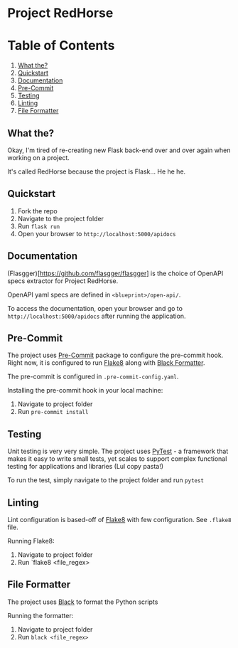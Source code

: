 # Project RedHorse

# Table of Contents
1. [What the?](#what-the)
1. [Quickstart](#quickstart)
1. [Documentation](#documentation)
1. [Pre-Commit](#pre-commit)
1. [Testing](#testing)
1. [Linting](#linting)
1. [File Formatter](#file-formatter)

## What the?
Okay, I'm tired of re-creating new Flask back-end over and over again when working on a project.

It's called RedHorse because the project is Flask... He he he.

## Quickstart
1. Fork the repo
1. Navigate to the project folder
1. Run `flask run`
1. Open your browser to `http://localhost:5000/apidocs`

## Documentation
(Flasgger)[https://github.com/flasgger/flasgger] is the choice of OpenAPI specs extractor for Project RedHorse.

OpenAPI yaml specs are defined in `<blueprint>/open-api/`.

To access the documentation, open your browser and go to `http://localhost:5000/apidocs` after running the application.

## Pre-Commit
The project uses [Pre-Commit](https://pre-commit.com/) package to configure the pre-commit hook. Right now, it is configured to run [Flake8](#linting) along with [Black Formatter](#file-formatter).

The pre-commit is configured in `.pre-commit-config.yaml`.

Installing the pre-commit hook in your local machine:
1. Navigate to project folder
1. Run `pre-commit install`

## Testing
Unit testing is very very simple. The project uses [PyTest](https://docs.pytest.org/en/latest/) - a framework that makes it easy to write small tests, yet scales to support complex functional testing for applications and libraries (Lul copy pasta!)

To run the test, simply navigate to the project folder and run `pytest`

## Linting
Lint configuration is based-off of [Flake8](https://pypi.org/project/flake8/) with few configuration.
See `.flake8` file.

Running Flake8:
1. Navigate to project folder
1. Run `flake8 <file_regex>

## File Formatter
The project uses [Black](https://github.com/psf/black) to format the Python scripts

Running the formatter:
1. Navigate to project folder
1. Run `black <file_regex>`
